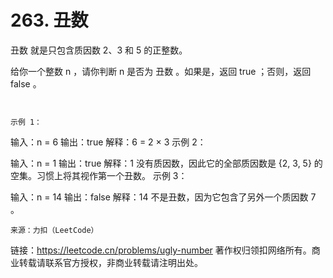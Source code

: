 # 263. 丑数

丑数 就是只包含质因数 2、3 和 5 的正整数。

给你一个整数 n ，请你判断 n 是否为 丑数 。如果是，返回 true ；否则，返回 false 。
    
      
    
    示例 1：

输入：n = 6
输出：true
解释：6 = 2 × 3
示例 2：

输入：n = 1
输出：true
解释：1 没有质因数，因此它的全部质因数是 {2, 3, 5} 的空集。习惯上将其视作第一个丑数。
示例 3：

输入：n = 14
输出：false
解释：14 不是丑数，因为它包含了另外一个质因数 7 。
    
    来源：力扣（LeetCode）
链接：https://leetcode.cn/problems/ugly-number
著作权归领扣网络所有。商业转载请联系官方授权，非商业转载请注明出处。
